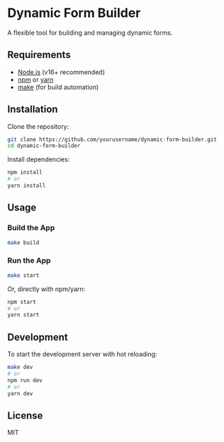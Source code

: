 # Dynamic Form Builder

A flexible tool for building and managing dynamic forms.

## Requirements

- [Node.js](https://nodejs.org/) (v16+ recommended)
- [npm](https://www.npmjs.com/) or [yarn](https://yarnpkg.com/)
- [make](https://www.gnu.org/software/make/) (for build automation)

## Installation

Clone the repository:

```sh
git clone https://github.com/yourusername/dynamic-form-builder.git
cd dynamic-form-builder
```

Install dependencies:

```sh
npm install
# or
yarn install
```

## Usage

### Build the App

```sh
make build
```

### Run the App

```sh
make start
```

Or, directly with npm/yarn:

```sh
npm start
# or
yarn start
```

## Development

To start the development server with hot reloading:

```sh
make dev
# or
npm run dev
# or
yarn dev
```

## License

MIT
